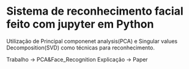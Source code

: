# Sistema de reconhecimento facial feito com jupyter em Python

Utilização de Principal componenet analysis(PCA) e Singular values Decomposition(SVD) como técnicas para reconhecimento.

Trabalho -> PCA&Face_Recognition
Explicação -> Paper
